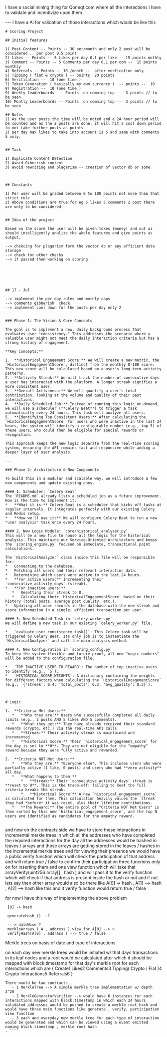 I have a social mining thing for Qoneqt.com where all the interactions i have to validate and incentivize upon them 

--- I have a Ai for validation of those interactions which would be like this 
 ```
 # Scoring Project

## Initial features

1) Post Content -- Points -- 30 per/month and only 2 post will be considered .. per post 0.5 point
2) Likes -- Points -- 5 Likes per day 0.1 per like -- 15 points mothly
3) Comment -- Points -- 5 Comments per day 0.1 per com --  15 points monthly
4) Referrals -- Points -- 10 /month --  after verfication only 
5) Tipping ( fiat & crypto ) -- points  20 points   
6) Verification --  10 (one time )
7) Token Generation ( basically my own currency )  -- points --  10  
8) Registration --  10 (one time )
9) Weekly leaderboards --- Points  on comming top --  3 points // to be seen
10) Montly Leaderboards -- Points  on comming top --  3 points // to be seen

## Notes
1) As the user posts the time will be noted and a 24 hour period will be counted and as the 2 posts are done, it will hit a cool down period to not take further posts as points
2) per day max likes to take into account is 5 and same with comments 5 only. 


## Task 

1) Duplicate Content Detection
2) Avoid Giberrish content
3) avoid rewriting and plagarism -- creation of vector db or some



## Constants

1) Per user will be graded between 0 to 100 points not more than that strict rule
2) Above conditions are true for eg 5 likes 5 comments 2 post there are only to be considered 


## Idea of the project

Based on the score the user will be given tokes (money) and out ai should intelligently analize the whole features and give points as output,

--> chekcing for plagarism form the vector db or any efficient data storage
--> check for other checks 
--> if passed then working on scoring






## 17 - Jul 

--> implement the per day rules and motnly caps 
--> comments gibberish  check 
--> implement cool down for the posts per day only 2


### Phase 1: The Vision & Core Concepts

The goal is to implement a new, daily background process that evaluates user "consistency." This addresses the scenario where a valuable user might not meet the daily interaction criteria but has a strong history of engagement.

**Key Concepts:**

1.  **Historical Engagement Score:** We will create a new metric, the `HistoricalEngagementScore`, distinct from the monthly 0-100 score. This new score will be calculated based on a user's long-term activity patterns.
2.  **Activity Streak:** We will track the number of consecutive days a user has interacted with the platform. A longer streak signifies a more consistent user.
3.  **Overall Activeness:** We will quantify a user's total contribution, looking at the volume and quality of their past interactions.
4.  **Daily Scheduled Job:** Instead of running this logic on-demand, we will use a scheduler (**Celery Beat**) to trigger a task automatically every 24 hours. This task will analyze all users.
5.  **Identifying Top Consistent Users:** After calculating the `HistoricalEngagementScore` for users who were inactive in the last 24 hours, the system will identify a configurable number (e.g., top 5) of these users, who could then be eligible for special rewards or recognition.

This approach keeps the new logic separate from the real-time scoring system, ensuring the API remains fast and responsive while adding a deeper layer of user analysis.

---

### Phase 2: Architecture & New Components

To build this in a modular and scalable way, we will introduce a few new components and update existing ones.

#### 1. Scheduler: `Celery Beat`
The `README.md` already lists a scheduled job as a future improvement. Now is the time to implement it.
*   **What it is:** Celery Beat is a scheduler that kicks off tasks at regular intervals. It integrates perfectly with our existing Celery and Redis setup.
*   **How we'll use it:** We will configure Celery Beat to run a new "user analysis" task once every 24 hours.

#### 2. New Logic Module: `core/historical_analyzer.py`
This will be a new file to house all the logic for the historical analysis. This maintains our Service-Oriented Architecture and keeps the `scoring_engine.py` focused on immediate, transactional point calculations.

The `HistoricalAnalyzer` class inside this file will be responsible for:
*   Connecting to the database.
*   Fetching all users and their relevant interaction data.
*   Determining which users were active in the last 24 hours.
*   **For active users:** Incrementing their `consecutive_activity_days` (streak).
*   **For inactive users:**
    *   Resetting their streak to 0.
    *   Calculating their `HistoricalEngagementScore` based on their history (total posts, average post quality, etc.).
*   Updating all user records in the database with the new streak and score information in a single, efficient transaction per user.

#### 3. New Scheduled Task in `celery_worker.py`
We will define a new task in our existing `celery_worker.py` file.

*   `evaluate_user_consistency_task()`: This Celery task will be triggered by Celery Beat. Its only job is to instantiate the `HistoricalAnalyzer` and call the main analysis method.

#### 4. New Configuration in `scoring_config.py`
To keep the system flexible and future-proof, all new "magic numbers" will be added to the configuration file.

*   `TOP_INACTIVE_USERS_TO_REWARD`: The number of top inactive users to identify (e.g., `5`).
*   `HISTORICAL_SCORE_WEIGHTS`: A dictionary containing the weights for different factors when calculating the `HistoricalEngagementScore` (e.g., `{'streak': 0.4, 'total_posts': 0.3, 'avg_quality': 0.3}`).



# Logic

1.  **Criteria Met Users:**
    *   **Who they are:** Users who successfully completed all daily limits (e.g., 2 posts AND 5 likes AND 5 comments).
    *   **What they get:** They have already received their standard rewards (crypto, etc.) via the real-time API calls.
    *   **Streak:** Their activity streak is maintained and incremented.
    *   **Historical Score:** Their `historical_engagement_score` for the day is set to **0**. They are not eligible for the "empathy" reward because they were fully active and rewarded.

2.  **Criteria NOT Met Users:**
    *   **Who they are:** *Everyone else*. This includes users who were partially active (1 like, 0 posts) and users who had **zero activity** all day.
    *   **What happens to them:**
        *   **Streak:** Their `consecutive_activity_days` streak is **reset to 0**. This is the trade-off: failing to meet the full criteria breaks the streak.
        *   **Historical Score:** A new `historical_engagement_score` is calculated for them. This calculation heavily values the `streak` they had *before* it was reset, plus their lifetime contributions.
    *   **The Reward:** The entire pool of "Criteria NOT Met Users" is then sorted by this new `historical_engagement_score`, and the top N users are identified as candidates for the empathy reward.


```

and now on the contracts side we have to store these interactions in incremental merkle trees in which all the addresses who have completed the required interactions for the day all the addresses would be hashed in leaves / arrays and those arrays are getting stored in the leaves / hashes in the incremental merkle trees and for viewing their presence we would have a public verify function which will check the participation of that address and will return true / false to confirm their participation three funcrions only on for inserting them and one view function which will take that arrayVerify(uint256 array[] , hash ) and will pass it to the verify function which will check if that address is present inside the hash or not and if not lets say then other array would also be there like A[0] -> hash , A[1] --> hash , A[2] --> hash like this and it verify function would  return true / false 


for now i have this way of implementing the above problem 
```
 [0] -> hash 

 generateHash () --? 

 ---> dateWise ? 
 merkleArrays ( A , address ) view for A[0] --> n 
 verifyHash(A[0] , address ) --> true / false 
 ```

Merkle trees on basis of date and type of interactions 

on each day new merkle trees would be initiated w/ that days transactions in its leaf nodes and a root would be calculated after which it should be mapped with block.timestamp for that day's merkle root for each interactions which are            { Create1
Likes2
Comments3
Tipping( Crypto / Fiat )4
Crypto Interactions5
Referrals6
}


```
There would be two contracts -
   - 1 MerkleTree --> A simple merkle tree implementation w/ depth 2^20
   - 2 MerkleGeneratorVerifier --> would have 6 instances for each interactions mapped with block.timestamp in which each 24 hours validated addresses would be pushed to create a merkle root hash and would have three main functions like generate , verify, participation view function 
   - 3 each and everyday new merkle tree for each type of interaction would be generated and which can be viewed using a event emitted naming block.timestamp , merkle root hash
- ````